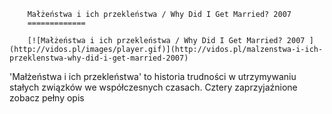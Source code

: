
        Małżeństwa i ich przekleństwa / Why Did I Get Married? 2007 
        =============
        
        [![Małżeństwa i ich przekleństwa / Why Did I Get Married? 2007 ](http://vidos.pl/images/player.gif)](http://vidos.pl/malzenstwa-i-ich-przeklenstwa-why-did-i-get-married-2007)
        
        
 'Małżeństwa i ich przekleństwa' to historia trudności w utrzymywaniu stałych związków we współczesnych czasach. Cztery zaprzyjaźnione zobacz pełny opis
    